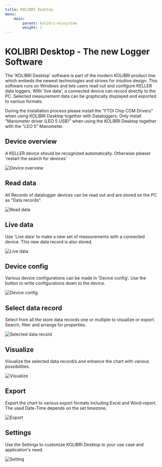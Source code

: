```yaml
---
title: KOLIBRI Desktop
menu:
    main:
        parent: kolibri-ecosystem
        weight: 1
---
```


# KOLIBRI Desktop - The new Logger Software

The 'KOLIBRI Desktop' software is part of the modern KOLIBRI product line which embeds the newest technologies and strives for intuitive design. This software runs on Windows and lets users read out and configure KELLER data loggers. With 'live data', a connected device can record directly to the PC. Selected measurement data can be graphically displayed and exported to various formats.

During the Installation process please install the "FTDI Chip CDM Drivers" when using KOLIBRI Desktop together with Dataloggers. Only install "Manometer driver (LEO 5 USB)" when using the KOLIBRI Desktop together with the "LEO 5" Manometer.

## Device overview

A KELLER device should be recognized automatically. Otherwise pleaser 'restart the search for devices'

![Device overview](../../img/KOLIBRIDesktop_1.png "Device overview")

## Read data

All Records of datalogger devices can be read out and are stored on the PC as "Data records".

![Read data](../../img/KOLIBRIDesktop_2.png "Read data")

## Live data

Use 'Live data' to make a new set of measurements with a connected device. This new data record is also stored.

![Live data](../../img/KOLIBRIDesktop_3.png "Live data")

## Device config

Various device configurations can be made in 'Device config'. Use the button to write configurations down to the device.

![Device config](../../img/KOLIBRIDesktop_4.png "Device config")

## Select data record

Select from all the store data records one or multiple to visualize or export. Search, filter and arrange for properties.

![Selected data record](../../img/KOLIBRIDesktop_5.png "Selected data record")

## Visualize

Visualize the selected data record/s and enhance the chart with various possibilities.

![Visualize](../../img/KOLIBRIDesktop_6.png "Visualize")

## Export

Export the chart to various export formats including Excel and Word-report. The used Date-Time depends on the set timezone.

![Export](../../img/KOLIBRIDesktop_7.png "Export")

## Settings

Use the Settings to customize KOLIBRI Desktop to your use case and application's need.

![Setting](../../img/KOLIBRIDesktop_8.png "Setting")

